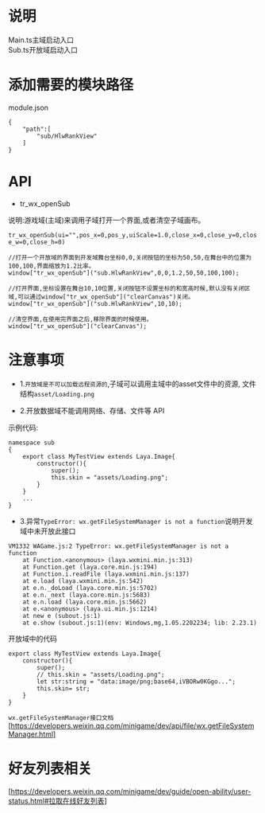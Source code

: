 # 说明
Main.ts主域启动入口  
Sub.ts开放域启动入口

# 添加需要的模块路径
module.json  
```
{
    "path":[
        "sub/HlwRankView"
    ]
}
```

# API
* tr_wx_openSub  

说明:游戏域(主域)来调用子域打开一个界面,或者清空子域画布。

`tr_wx_openSub(ui="",pos_x=0,pos_y,uiScale=1.0,close_x=0,close_y=0,close_w=0,close_h=0)`
```
//打开一个开放域的界面到开发域舞台坐标0,0,关闭按钮的坐标为50,50,在舞台中的位置为100,100,界面缩放为1.2比率。  
window["tr_wx_openSub"]("sub.HlwRankView",0,0,1.2,50,50,100,100);

//打开界面,坐标设置在舞台10,10位置,关闭按钮不设置坐标的和宽高时候,默认没有关闭区域,可以通过window["tr_wx_openSub"]("clearCanvas")关闭。  
window["tr_wx_openSub"]("sub.HlwRankView",10,10);

//清空界面,在使用完界面之后,移除界面的时候使用。  
window["tr_wx_openSub"]("clearCanvas");
```

# 注意事项
* 1.`开放域是不可以加载远程资源的`,子域可以调用主域中的asset文件中的资源,  文件结构`asset/Loading.png`  

* 2.开放数据域不能调用网络、存储、文件等 API

示例代码:
```
namespace sub
{
    export class MyTestView extends Laya.Image{
        constructor(){
            super();
            this.skin = "assets/Loading.png";
        }
    }
    ...
}
```

* 3.异常`TypeError: wx.getFileSystemManager is not a function`说明开发域中未开放此接口
```
VM1332 WAGame.js:2 TypeError: wx.getFileSystemManager is not a function
    at Function.<anonymous> (laya.wxmini.min.js:313)
    at Function.get (laya.core.min.js:194)
    at Function.i.readFile (laya.wxmini.min.js:137)
    at e.load (laya.wxmini.min.js:542)
    at e.n._doLoad (laya.core.min.js:5702)
    at e.n._next (laya.core.min.js:5683)
    at e.n.load (laya.core.min.js:5662)
    at e.<anonymous> (laya.ui.min.js:1214)
    at new e (subout.js:1)
    at e.show (subout.js:1)(env: Windows,mg,1.05.2202234; lib: 2.23.1)
```
开放域中的代码
```
export class MyTestView extends Laya.Image{
    constructor(){
        super();
        // this.skin = "assets/Loading.png";
        let str:string = "data:image/png;base64,iVBORw0KGgo...";
        this.skin= str;
    }
}
```
`wx.getFileSystemManager接口文档`  
[https://developers.weixin.qq.com/minigame/dev/api/file/wx.getFileSystemManager.html]

# 好友列表相关
[https://developers.weixin.qq.com/minigame/dev/guide/open-ability/user-status.html#拉取在线好友列表]
